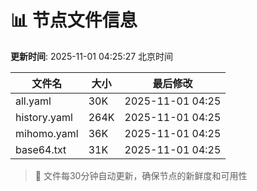 # 📊 节点文件信息

**更新时间**: 2025-11-01 04:25:27 北京时间

| 文件名 | 大小 | 最后修改 |
|--------|------|----------|
| all.yaml | 30K | 2025-11-01 04:25 |
| history.yaml | 264K | 2025-11-01 04:25 |
| mihomo.yaml | 36K | 2025-11-01 04:25 |
| base64.txt | 31K | 2025-11-01 04:25 |

> 🔄 文件每30分钟自动更新，确保节点的新鲜度和可用性
